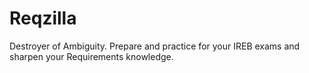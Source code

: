 # Reqzilla
Destroyer of Ambiguity. Prepare and practice for your IREB exams and sharpen your Requirements knowledge.

